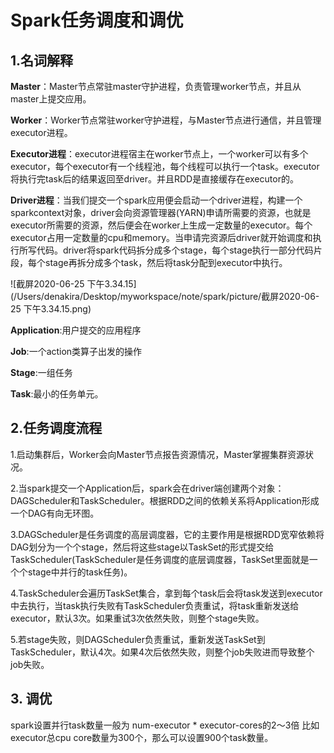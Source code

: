 # Spark任务调度和调优

## 1.名词解释

**Master**：Master节点常驻master守护进程，负责管理worker节点，并且从master上提交应用。

**Worker**：Worker节点常驻worker守护进程，与Master节点进行通信，并且管理executor进程。

**Executor进程**：executor进程宿主在worker节点上，一个worker可以有多个executor，每个executor有一个线程池，每个线程可以执行一个task。executor将执行完task后的结果返回至driver。并且RDD是直接缓存在executor的。

**Driver进程**：当我们提交一个spark应用便会启动一个driver进程，构建一个sparkcontext对象，driver会向资源管理器(YARN)申请所需要的资源，也就是executor所需要的资源，然后便会在worker上生成一定数量的executor。每个executor占用一定数量的cpu和memory。当申请完资源后driver就开始调度和执行所写代码。driver将spark代码拆分成多个stage，每个stage执行一部分代码片段，每个stage再拆分成多个task，然后将task分配到executor中执行。

![截屏2020-06-25 下午3.34.15](/Users/denakira/Desktop/myworkspace/note/spark/picture/截屏2020-06-25 下午3.34.15.png)

**Application**:用户提交的应用程序

**Job**:一个action类算子出发的操作

**Stage**:一组任务

**Task**:最小的任务单元。



## 2.任务调度流程

1.启动集群后，Worker会向Master节点报告资源情况，Master掌握集群资源状况。

2.当spark提交一个Application后，spark会在driver端创建两个对象：DAGScheduler和TaskScheduler。根据RDD之间的依赖关系将Application形成一个DAG有向无环图。

3.DAGScheduler是任务调度的高层调度器，它的主要作用是根据RDD宽窄依赖将DAG划分为一个个stage，然后将这些stage以TaskSet的形式提交给TaskScheduler(TaskScheduler是任务调度的底层调度器，TaskSet里面就是一个个stage中并行的task任务)。

4.TaskScheduler会遍历TaskSet集合，拿到每个task后会将task发送到executor中去执行，当task执行失败有TaskScheduler负责重试，将task重新发送给executor，默认3次。如果重试3次依然失败，则整个stage失败。

5.若stage失败，则DAGScheduler负责重试，重新发送TaskSet到TaskScheduler，默认4次。如果4次后依然失败，则整个job失败进而导致整个job失败。



## 3. 调优

spark设置并行task数量一般为 num-executor * executor-cores的2～3倍 比如executor总cpu core数量为300个，那么可以设置900个task数量。